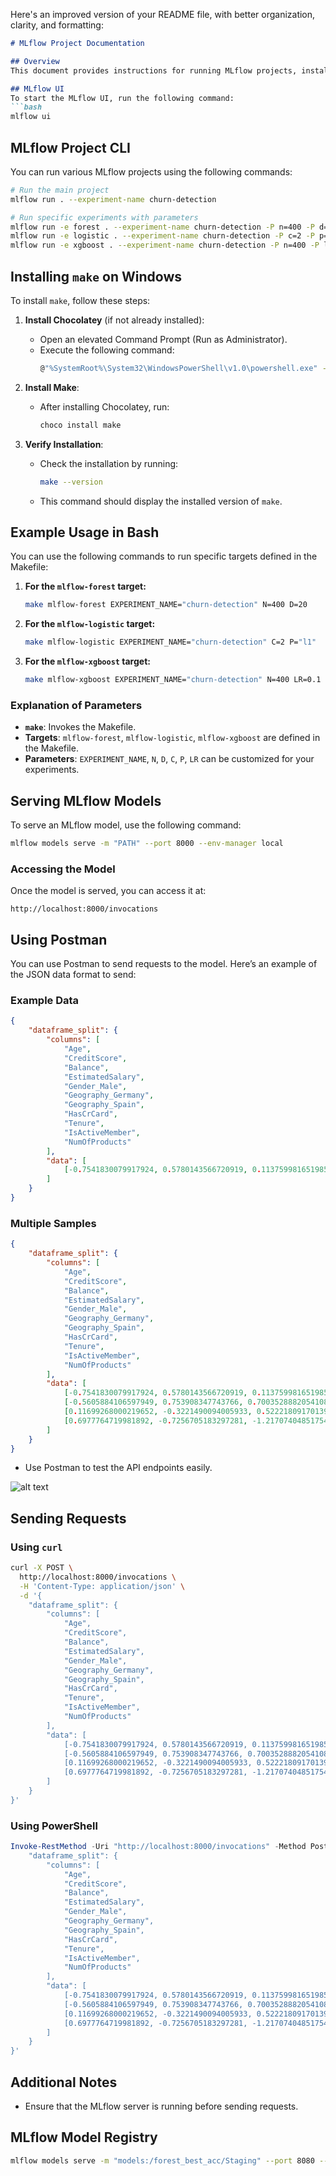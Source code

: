 Here's an improved version of your README file, with better organization, clarity, and formatting:

```markdown
# MLflow Project Documentation

## Overview
This document provides instructions for running MLflow projects, installing necessary tools, and using the MLflow models.

## MLflow UI
To start the MLflow UI, run the following command:
```bash
mlflow ui
```

## MLflow Project CLI
You can run various MLflow projects using the following commands:

```bash
# Run the main project
mlflow run . --experiment-name churn-detection

# Run specific experiments with parameters
mlflow run -e forest . --experiment-name churn-detection -P n=400 -P d=20
mlflow run -e logistic . --experiment-name churn-detection -P c=2 -P p="l1"
mlflow run -e xgboost . --experiment-name churn-detection -P n=400 -P lr=0.1 -P d=20
```

## Installing `make` on Windows
To install `make`, follow these steps:

1. **Install Chocolatey** (if not already installed):
   - Open an elevated Command Prompt (Run as Administrator).
   - Execute the following command:
     ```bash
     @"%SystemRoot%\System32\WindowsPowerShell\v1.0\powershell.exe" -NoProfile -InputFormat None -ExecutionPolicy Bypass -Command "iex ((New-Object System.Net.WebClient).DownloadString('https://chocolatey.org/install.ps1'))" && SET "PATH=%PATH%;%ALLUSERSPROFILE%\chocolatey\bin"
     ```

2. **Install Make**:
   - After installing Chocolatey, run:
     ```bash
     choco install make
     ```

3. **Verify Installation**:
   - Check the installation by running:
     ```bash
     make --version
     ```
   - This command should display the installed version of `make`.

## Example Usage in Bash
You can use the following commands to run specific targets defined in the Makefile:

1. **For the `mlflow-forest` target:**
   ```bash
   make mlflow-forest EXPERIMENT_NAME="churn-detection" N=400 D=20
   ```

2. **For the `mlflow-logistic` target:**
   ```bash
   make mlflow-logistic EXPERIMENT_NAME="churn-detection" C=2 P="l1"
   ```

3. **For the `mlflow-xgboost` target:**
   ```bash
   make mlflow-xgboost EXPERIMENT_NAME="churn-detection" N=400 LR=0.1 D=20
   ```

### Explanation of Parameters
- **`make`**: Invokes the Makefile.
- **Targets**: `mlflow-forest`, `mlflow-logistic`, `mlflow-xgboost` are defined in the Makefile.
- **Parameters**: `EXPERIMENT_NAME`, `N`, `D`, `C`, `P`, `LR` can be customized for your experiments.

## Serving MLflow Models
To serve an MLflow model, use the following command:

```bash
mlflow models serve -m "PATH" --port 8000 --env-manager local
```

### Accessing the Model
Once the model is served, you can access it at:
```
http://localhost:8000/invocations
```

## Using Postman
You can use Postman to send requests to the model. Here’s an example of the JSON data format to send:

### Example Data
```json
{
    "dataframe_split": {
        "columns": [
            "Age", 
            "CreditScore", 
            "Balance", 
            "EstimatedSalary", 
            "Gender_Male", 
            "Geography_Germany", 
            "Geography_Spain", 
            "HasCrCard", 
            "Tenure", 
            "IsActiveMember", 
            "NumOfProducts"
        ],
        "data": [
            [-0.7541830079917924, 0.5780143566720919, 0.11375998165198585, -0.14673040749854463, 0.0, 0.0, 0.0, 0.0, 2.0, 0.0, 2.0]
        ]
    }
}
```


### Multiple Samples
```json
{
    "dataframe_split": {
        "columns": [
            "Age",
            "CreditScore",
            "Balance",
            "EstimatedSalary",
            "Gender_Male",
            "Geography_Germany",
            "Geography_Spain",
            "HasCrCard",
            "Tenure",
            "IsActiveMember",
            "NumOfProducts"
        ],
        "data": [
            [-0.7541830079917924, 0.5780143566720919, 0.11375998165198585, -0.14673040749854463, 0.0, 0.0, 0.0, 0.0, 2.0, 0.0, 2.0],
            [-0.5605884106597949, 0.753908347743766, 0.7003528882054108, 1.6923927520037099, 0.0, 1.0, 0.0, 1.0, 9.0, 1.0, 1.0],
            [0.11699268000219652, -0.3221490094005933, 0.5222180917013974, -0.8721429873346316, 1.0, 1.0, 0.0, 1.0, 5.0, 0.0, 2.0],
            [0.6977764719981892, -0.7256705183297281, -1.2170740485175422, 0.07677206232885857, 0.0, 0.0, 1.0, 1.0, 1.0, 0.0, 2.0]
        ]
    }
}
```
- Use Postman to test the API endpoints easily.

![alt text](image-1.png)


## Sending Requests
### Using `curl`
```bash
curl -X POST \
  http://localhost:8000/invocations \
  -H 'Content-Type: application/json' \
  -d '{
    "dataframe_split": {
        "columns": [
            "Age",
            "CreditScore",
            "Balance",
            "EstimatedSalary",
            "Gender_Male",
            "Geography_Germany",
            "Geography_Spain",
            "HasCrCard",
            "Tenure",
            "IsActiveMember",
            "NumOfProducts"
        ],
        "data": [
            [-0.7541830079917924, 0.5780143566720919, 0.11375998165198585, -0.14673040749854463, 0.0, 0.0, 0.0, 0.0, 2.0, 0.0, 2.0],
            [-0.5605884106597949, 0.753908347743766, 0.7003528882054108, 1.6923927520037099, 0.0, 1.0, 0.0, 1.0, 9.0, 1.0, 1.0],
            [0.11699268000219652, -0.3221490094005933, 0.5222180917013974, -0.8721429873346316, 1.0, 1.0, 0.0, 1.0, 5.0, 0.0, 2.0],
            [0.6977764719981892, -0.7256705183297281, -1.2170740485175422, 0.07677206232885857, 0.0, 0.0, 1.0, 1.0, 1.0, 0.0, 2.0]
        ]
    }
}'
```

### Using PowerShell
```powershell
Invoke-RestMethod -Uri "http://localhost:8000/invocations" -Method Post -Headers @{"Content-Type" = "application/json"} -Body '{
    "dataframe_split": {
        "columns": [
            "Age",
            "CreditScore",
            "Balance",
            "EstimatedSalary",
            "Gender_Male",
            "Geography_Germany",
            "Geography_Spain",
            "HasCrCard",
            "Tenure",
            "IsActiveMember",
            "NumOfProducts"
        ],
        "data": [
            [-0.7541830079917924, 0.5780143566720919, 0.11375998165198585, -0.14673040749854463, 0.0, 0.0, 0.0, 0.0, 2.0, 0.0, 2.0],
            [-0.5605884106597949, 0.753908347743766, 0.7003528882054108, 1.6923927520037099, 0.0, 1.0, 0.0, 1.0, 9.0, 1.0, 1.0],
            [0.11699268000219652, -0.3221490094005933, 0.5222180917013974, -0.8721429873346316, 1.0, 1.0, 0.0, 1.0, 5.0, 0.0, 2.0],
            [0.6977764719981892, -0.7256705183297281, -1.2170740485175422, 0.07677206232885857, 0.0, 0.0, 1.0, 1.0, 1.0, 0.0, 2.0]
        ]
    }
}'
```

## Additional Notes
- Ensure that the MLflow server is running before sending requests.

## MLflow Model Registry

```bash
mlflow models serve -m "models:/forest_best_acc/Staging" --port 8080 --env-manager local


```
